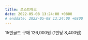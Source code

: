 ```yaml
---
title: 로스트아크
date: 2022-05-08 13:24:00 +0800
# enddate: 2022-05-08 13:24:00 +0800
---
```


15만골드 구매
126,000원 (1만당 8,400원)
